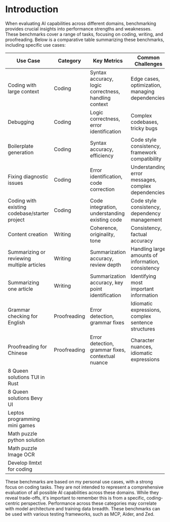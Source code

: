 # Introduction

When evaluating AI capabilities across different domains, benchmarking provides crucial insights into performance strengths and weaknesses. These benchmarks cover a range of tasks, focusing on coding, writing, and proofreading. Below is a comparative table summarizing these benchmarks, including specific use cases:

| Use Case                                           | Category       | Key Metrics                                         | Common Challenges                                  |
|----------------------------------------------------|----------------|-----------------------------------------------------|----------------------------------------------------|
| Coding with large context                          | Coding         | Syntax accuracy, logic correctness, handling context  | Edge cases, optimization, managing dependencies    |
| Debugging                                          | Coding         | Logic correctness, error identification             | Complex codebases, tricky bugs                     |
| Boilerplate generation                             | Coding         | Syntax accuracy, efficiency                         | Code style consistency, framework compatibility    |
| Fixing diagnostic issues                           | Coding         | Error identification, code correction               | Understanding error messages, complex dependencies |
| Coding with existing codebase/starter project      | Coding         | Code integration, understanding existing code       | Code style consistency, dependency management      |
| Content creation                                   | Writing        | Coherence, originality, tone                        | Consistency, factual accuracy                      |
| Summarizing or reviewing multiple articles         | Writing        | Summarization accuracy, review depth                | Handling large amounts of information, consistency |
| Summarizing one article                            | Writing        | Summarization accuracy, key point identification    | Identifying most important information             |
| Grammar checking for English                       | Proofreading   | Error detection, grammar fixes                      | Idiomatic expressions, complex sentence structures |
| Proofreading for Chinese                          | Proofreading   | Error detection, grammar fixes, contextual nuance | Character nuances, idiomatic expressions           |
| 8 Queen solutions TUI in Rust
| 8 Queen solutions Bevy UI
| Leptos programming mini games
| Math puzzle python solution
| Math puzzle Image OCR
| Develop llmtxt for coding

These benchmarks are based on my personal use cases, with a strong focus on coding tasks. They are not intended to represent a comprehensive evaluation of all possible AI capabilities across these domains. While they reveal trade-offs, it's important to remember this is from a specific, coding-centric perspective. Performance across these categories may correlate with model architecture and training data breadth. These benchmarks can be used with various testing frameworks, such as MCP, Aider, and Zed.
